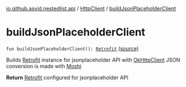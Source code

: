 [io.github.asvid.nestedlist.api](../index.md) / [HttpClient](index.md) / [buildJsonPlaceholderClient](./build-json-placeholder-client.md)

# buildJsonPlaceholderClient

`fun buildJsonPlaceholderClient(): `[`Retrofit`](https://square.github.io/retrofit/2.x/retrofit/retrofit2/Retrofit.html) [(source)](https://github.com/asvid/NestedList/tree/master/app/src/main/java/io/github/asvid/nestedlist/api/HttpClient.kt#L31)

Builds [Retrofit](https://square.github.io/retrofit/2.x/retrofit/retrofit2/Retrofit.html) instance for jsonplaceholder API with [OkHttpClient](https://square.github.io/okhttp/3.x/okhttp/okhttp3/OkHttpClient.html)
JSON conversion is made with [Moshi](#)

**Return**
[Retrofit](https://square.github.io/retrofit/2.x/retrofit/retrofit2/Retrofit.html) configured for jsonplaceholder API

